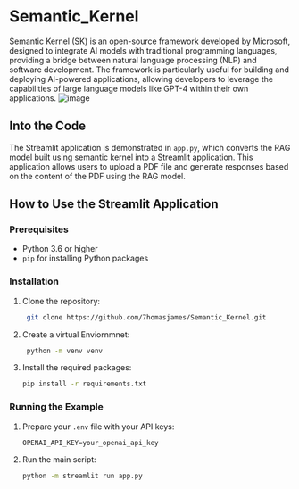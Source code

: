 # Semantic_Kernel
Semantic Kernel (SK) is an open-source framework developed by Microsoft, designed to integrate AI models with traditional programming languages, providing a bridge between natural language processing (NLP) and software development. The framework is particularly useful for building and deploying AI-powered applications, allowing developers to leverage the capabilities of large language models like GPT-4 within their own applications.
![image](https://github.com/user-attachments/assets/6afb9678-ef0e-4b67-b32f-31aa6ad93846)


## Into the Code

The Streamlit application is demonstrated in `app.py`, which converts the RAG model built using semantic kernel into a Streamlit application. This application allows users to upload a PDF file and generate responses based on the content of the PDF using the RAG model.

## How to Use the Streamlit Application

### Prerequisites

- Python 3.6 or higher
- `pip` for installing Python packages

### Installation

1. Clone the repository:
   ```bash
    git clone https://github.com/7homasjames/Semantic_Kernel.git
    ```
2. Create a virtual Enviornmnet:
   ```bash
    python -m venv venv

    ```

3. Install the required packages:

    ```bash
    pip install -r requirements.txt
    ```

### Running the Example


1. Prepare your `.env` file with your API keys:

    ```plaintext
    OPENAI_API_KEY=your_openai_api_key
    ```

2. Run the main script:

    ```bash
    python -m streamlit run app.py   
    ```
